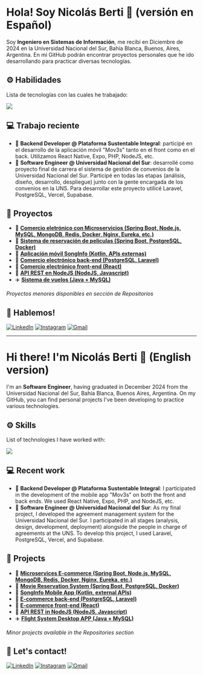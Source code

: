 # Hola! Soy Nicolás Berti 👋 (versión en Español)

Soy **Ingeniero en Sistemas de Información**, me recibí en Diciembre de 2024 en la Universidad Nacional del Sur, Bahía Blanca, Buenos, Aires, Argentina. En mi GitHub podrán encontrar proyectos personales que he ido desarrollando para practicar diversas tecnologías.

## ⚙️ Habilidades
<p>Lista de tecnologías con las cuales he trabajado:</p>
<a href="https://skillicons.dev">
    <img src="https://skillicons.dev/icons?i=java,js,spring,php,react,laravel,nodejs,mysql,postgres,postman,docker,git,vercel,supabase" />
</a>

## 💻 Trabajo reciente
- 📱 **Backend Developer @ Plataforma Sustentable Integral**: participé en el desarrollo de la aplicación móvil "Mov3s" tanto en el front como en el back. Utilizamos React Native, Expo, PHP, NodeJS, etc.
- 🤝 **Software Engineer @ Universidad Nacional del Sur**: desarrollé como proyecto final de carrera el sistema de gestión de convenios de la Universidad Nacional del Sur. Participé en todas las etapas (análisis, diseño, desarrollo, despliegue) junto con la gente encargada de los convenios en la UNS. Para desarrollar este proyecto utilicé Laravel, PostgreSQL, Vercel, Supabase.

## 💼 Proyectos 
- 🧩 **<a href="https://github.com/nicolasberti/ecommerce-scalable">Comercio eletrónico con Microservicios (Spring Boot, Node.js, MySQL, MongoDB, Redis, Docker, Nginx, Eureka, etc.)</a>**
- 🎥 **<a href="https://github.com/nicolasberti/movie-reservation-system">Sistema de reservación de peliculas (Spring Boot, PostgreSQL, Docker)</a>**
- 📱 **<a href="https://github.com/nicolasberti/Kotlin-App-Android">Aplicación móvil SongInfo (Kotlin, APIs externas)</a>**
- 🛒 **<a href="https://github.com/tomasdg9/templo-del-futbol-backend">Comercio electrónico back-end (PostgreSQL, Laravel)</a>**
- 🛒 **<a href="https://github.com/tomasdg9/templo-del-futbol-frontend">Comercio electrónico front-end (React)</a>**
- 🚀 **<a href="https://github.com/tomasdg9/templo-del-futbol-node">API REST en NodeJS (NodeJS, Javascript)</a>**
- ✈️ **<a href="https://github.com/nicolasberti/GestionDeVuelos-MySQL-Java">Sistema de vuelos (Java + MySQL)</a>**
  
*Proyectos menores disponibles en sección de Repositorios*

## 📱 Hablemos!
<p align="left">
<a href="https://linkedin.com/in/nicolasberti69" target="blank"><img alt="LinkedIn" src="https://img.shields.io/badge/linkedin-%230077B5.svg?style=for-the-badge&logo=linkedin&logoColor=white"/></a>
<a href="https://instagram.com/_nicolasberti" target="blank"><img alt="Instagram" src="https://img.shields.io/badge/instagram-%23E4405F.svg?style=for-the-badge&logo=Instagram&logoColor=white"/></a>
<a href="nicolas.berti69@gmail.com" target="blank"><img alt="Gmail" src="https://img.shields.io/badge/Gmail-D14836?style=for-the-badge&logo=gmail&logoColor=white"/></a>
</p>

---

# Hi there! I'm Nicolás Berti 👋 (English version)

I'm an **Software Engineer**, having graduated in December 2024 from the Universidad Nacional del Sur, Bahía Blanca, Buenos Aires, Argentina. On my GitHub, you can find personal projects I've been developing to practice various technologies.

## ⚙️ Skills
<p>List of technologies I have worked with:</p>
<a href="https://skillicons.dev">
    <img src="https://skillicons.dev/icons?i=java,js,spring,php,react,laravel,nodejs,mysql,postgres,postman,docker,git,vercel,supabase" />
</a>

## 💻 Recent work
- 📱 **Backend Developer @ Plataforma Sustentable Integral**: I participated in the development of the mobile app "Mov3s" on both the front and back ends. We used React Native, Expo, PHP, and NodeJS, etc.
- 🤝 **Software Engineer @ Universidad Nacional del Sur**: As my final project, I developed the agreement management system for the Universidad Nacional del Sur. I participated in all stages (analysis, design, development, deployment) alongside the people in charge of agreements at the UNS. To develop this project, I used Laravel, PostgreSQL, Vercel, and Supabase.

## 💼 Projects 
- 🧩 **<a href="https://github.com/nicolasberti/ecommerce-scalable">Microservices E-commerce (Spring Boot, Node.js, MySQL, MongoDB, Redis, Docker, Nginx, Eureka, etc.)</a>**
- 🎥 **<a href="https://github.com/nicolasberti/movie-reservation-system">Movie Reservation System (Spring Boot, PostgreSQL, Docker)</a>**
- 📱 **<a href="https://github.com/nicolasberti/Kotlin-App-Android">SongInfo Mobile App (Kotlin, external APIs)</a>**
- 🛒 **<a href="https://github.com/tomasdg9/templo-del-futbol-backend">E-commerce back-end (PostgreSQL, Laravel)</a>**
- 🛒 **<a href="https://github.com/tomasdg9/templo-del-futbol-frontend">E-commerce front-end (React)</a>**
- 🚀 **<a href="https://github.com/tomasdg9/templo-del-futbol-node">API REST in NodeJS (NodeJS, Javascript)</a>**
- ✈️ **<a href="https://github.com/nicolasberti/GestionDeVuelos-MySQL-Java">Flight System Desktop APP (Java + MySQL)</a>**
  
*Minor projects available in the Repositories section*

## 📱 Let's contact!
<p align="left">
<a href="https://linkedin.com/in/nicolasberti69" target="blank"><img alt="LinkedIn" src="https://img.shields.io/badge/linkedin-%230077B5.svg?style=for-the-badge&logo=linkedin&logoColor=white"/></a>
<a href="https://instagram.com/_nicolasberti" target="blank"><img alt="Instagram" src="https://img.shields.io/badge/instagram-%23E4405F.svg?style=for-the-badge&logo=Instagram&logoColor=white"/></a>
<a href="nicolas.berti69@gmail.com" target="blank"><img alt="Gmail" src="https://img.shields.io/badge/Gmail-D14836?style=for-the-badge&logo=gmail&logoColor=white"/></a>
</p>
